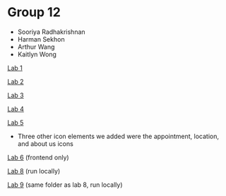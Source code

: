 # Group 12
- Sooriya Radhakrishnan
- Harman Sekhon
- Arthur Wang
- Kaitlyn Wong

[Lab 1](https://seg3125-a.github.io/Group-12/lab1/)

[Lab 2](https://seg3125-a.github.io/Group-12/lab2/)

[Lab 3](https://seg3125-a.github.io/Group-12/lab3/)

[Lab 4](https://seg3125-a.github.io/Group-12/lab4/)

[Lab 5](https://seg3125-a.github.io/Group-12/lab5/)

- Three other icon elements we added were the appointment, location, and about us icons 

[Lab 6](https://seg3125-a.github.io/Group-12/lab6/public) (frontend only)

[Lab 8]() (run locally)

[Lab 9]() (same folder as lab 8, run locally)

